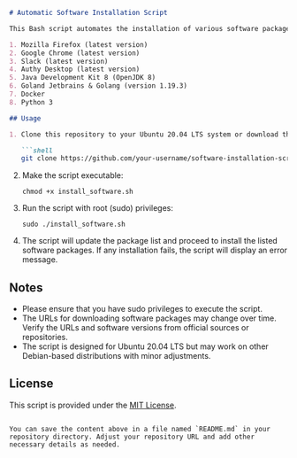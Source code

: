 ```markdown
# Automatic Software Installation Script

This Bash script automates the installation of various software packages on a Linux Ubuntu 20.04 LTS system. It installs the following applications:

1. Mozilla Firefox (latest version)
2. Google Chrome (latest version)
3. Slack (latest version)
4. Authy Desktop (latest version)
5. Java Development Kit 8 (OpenJDK 8)
6. Goland Jetbrains & Golang (version 1.19.3)
7. Docker
8. Python 3

## Usage

1. Clone this repository to your Ubuntu 20.04 LTS system or download the `install_software.sh` script.

   ```shell
   git clone https://github.com/your-username/software-installation-script.git
   ```

2. Make the script executable:

   ```shell
   chmod +x install_software.sh
   ```

3. Run the script with root (sudo) privileges:

   ```shell
   sudo ./install_software.sh
   ```

4. The script will update the package list and proceed to install the listed software packages. If any installation fails, the script will display an error message.

## Notes

- Please ensure that you have sudo privileges to execute the script.
- The URLs for downloading software packages may change over time. Verify the URLs and software versions from official sources or repositories.
- The script is designed for Ubuntu 20.04 LTS but may work on other Debian-based distributions with minor adjustments.

## License

This script is provided under the [MIT License](LICENSE).
```

You can save the content above in a file named `README.md` in your repository directory. Adjust your repository URL and add other necessary details as needed.
